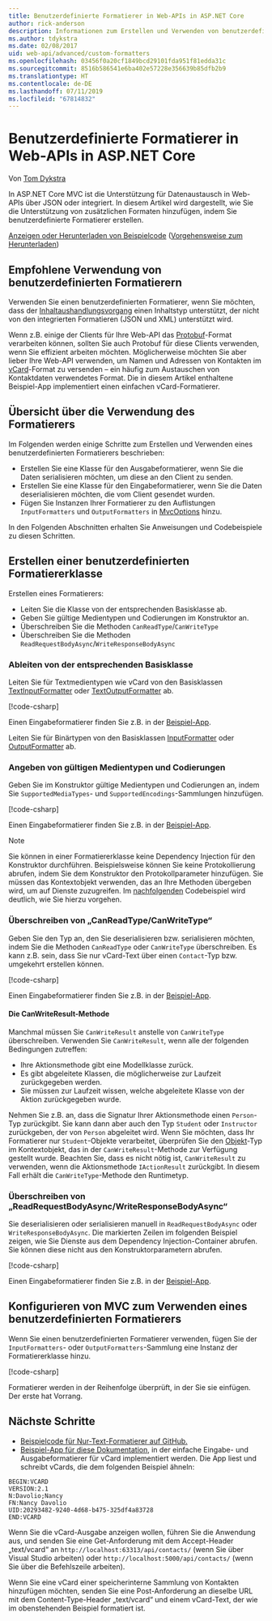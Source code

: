 ```yaml
---
title: Benutzerdefinierte Formatierer in Web-APIs in ASP.NET Core
author: rick-anderson
description: Informationen zum Erstellen und Verwenden von benutzerdefinierten Formatierern für Web-APIs in ASP.NET Core.
ms.author: tdykstra
ms.date: 02/08/2017
uid: web-api/advanced/custom-formatters
ms.openlocfilehash: 03456f0a20cf1849bcd29101fda951f81edda31c
ms.sourcegitcommit: 8516b586541e6ba402e57228e356639b85dfb2b9
ms.translationtype: HT
ms.contentlocale: de-DE
ms.lasthandoff: 07/11/2019
ms.locfileid: "67814832"
---
```

# <a name="custom-formatters-in-aspnet-core-web-api"></a>Benutzerdefinierte Formatierer in Web-APIs in ASP.NET Core

Von [Tom Dykstra](https://github.com/tdykstra)

In ASP.NET Core MVC ist die Unterstützung für Datenaustausch in Web-APIs über JSON oder integriert. In diesem Artikel wird dargestellt, wie Sie die Unterstützung von zusätzlichen Formaten hinzufügen, indem Sie benutzerdefinierte Formatierer erstellen.

[Anzeigen oder Herunterladen von Beispielcode](https://github.com/aspnet/AspNetCore.Docs/tree/master/aspnetcore/web-api/advanced/custom-formatters/sample) ([Vorgehensweise zum Herunterladen](xref:index#how-to-download-a-sample))

## <a name="when-to-use-custom-formatters"></a>Empfohlene Verwendung von benutzerdefinierten Formatierern

Verwenden Sie einen benutzerdefinierten Formatierer, wenn Sie möchten, dass der [Inhaltaushandlungsvorgang](xref:web-api/advanced/formatting#content-negotiation) einen Inhaltstyp unterstützt, der nicht von den integrierten Formatieren (JSON und XML) unterstützt wird.

Wenn z.B. einige der Clients für Ihre Web-API das [Protobuf](https://github.com/google/protobuf)-Format verarbeiten können, sollten Sie auch Protobuf für diese Clients verwenden, wenn Sie effizient arbeiten möchten. Möglicherweise möchten Sie aber lieber Ihre Web-API verwenden, um Namen und Adressen von Kontakten im [vCard](https://wikipedia.org/wiki/VCard)-Format zu versenden – ein häufig zum Austauschen von Kontaktdaten verwendetes Format. Die in diesem Artikel enthaltene Beispiel-App implementiert einen einfachen vCard-Formatierer.

## <a name="overview-of-how-to-use-a-custom-formatter"></a>Übersicht über die Verwendung des Formatierers

Im Folgenden werden einige Schritte zum Erstellen und Verwenden eines benutzerdefinierten Formatierers beschrieben:

* Erstellen Sie eine Klasse für den Ausgabeformatierer, wenn Sie die Daten serialisieren möchten, um diese an den Client zu senden.
* Erstellen Sie eine Klasse für den Eingabeformatierer, wenn Sie die Daten deserialisieren möchten, die vom Client gesendet wurden.
* Fügen Sie Instanzen Ihrer Formatierer zu den Auflistungen `InputFormatters` und `OutputFormatters` in [MvcOptions](/dotnet/api/microsoft.aspnetcore.mvc.mvcoptions) hinzu.

In den Folgenden Abschnitten erhalten Sie Anweisungen und Codebeispiele zu diesen Schritten.

## <a name="how-to-create-a-custom-formatter-class"></a>Erstellen einer benutzerdefinierten Formatiererklasse

Erstellen eines Formatierers:

* Leiten Sie die Klasse von der entsprechenden Basisklasse ab.
* Geben Sie gültige Medientypen und Codierungen im Konstruktor an.
* Überschreiben Sie die Methoden `CanReadType`/`CanWriteType`
* Überschreiben Sie die Methoden `ReadRequestBodyAsync`/`WriteResponseBodyAsync`
  
### <a name="derive-from-the-appropriate-base-class"></a>Ableiten von der entsprechenden Basisklasse

Leiten Sie für Textmedientypen wie vCard von den Basisklassen [TextInputFormatter](/dotnet/api/microsoft.aspnetcore.mvc.formatters.textinputformatter) oder [TextOutputFormatter](/dotnet/api/microsoft.aspnetcore.mvc.formatters.textoutputformatter) ab.

[!code-csharp[](custom-formatters/sample/Formatters/VcardOutputFormatter.cs?name=classdef)]

Einen Eingabeformatierer finden Sie z.B. in der [Beispiel-App](https://github.com/aspnet/AspNetCore.Docs/tree/master/aspnetcore/web-api/advanced/custom-formatters/sample).

Leiten Sie für Binärtypen von den Basisklassen [InputFormatter](/dotnet/api/microsoft.aspnetcore.mvc.formatters.inputformatter) oder [OutputFormatter](/dotnet/api/microsoft.aspnetcore.mvc.formatters.outputformatter) ab.

### <a name="specify-valid-media-types-and-encodings"></a>Angeben von gültigen Medientypen und Codierungen

Geben Sie im Konstruktor gültige Medientypen und Codierungen an, indem Sie `SupportedMediaTypes`- und `SupportedEncodings`-Sammlungen hinzufügen.

[!code-csharp[](custom-formatters/sample/Formatters/VcardOutputFormatter.cs?name=ctor&highlight=3,5-6)]

Einen Eingabeformatierer finden Sie z.B. in der [Beispiel-App](https://github.com/aspnet/AspNetCore.Docs/tree/master/aspnetcore/web-api/advanced/custom-formatters/sample).

> [!NOTE]
> Sie können in einer Formatiererklasse keine Dependency Injection für den Konstruktor durchführen. Beispielsweise können Sie keine Protokollierung abrufen, indem Sie dem Konstruktor den Protokollparameter hinzufügen. Sie müssen das Kontextobjekt verwenden, das an Ihre Methoden übergeben wird, um auf Dienste zuzugreifen. Im [nachfolgenden](#read-write) Codebeispiel wird deutlich, wie Sie hierzu vorgehen.

### <a name="override-canreadtypecanwritetype"></a>Überschreiben von „CanReadType/CanWriteType“

Geben Sie den Typ an, den Sie deserialisieren bzw. serialisieren möchten, indem Sie die Methoden `CanReadType` oder `CanWriteType` überschreiben. Es kann z.B. sein, dass Sie nur vCard-Text über einen `Contact`-Typ bzw. umgekehrt erstellen können.

[!code-csharp[](custom-formatters/sample/Formatters/VcardOutputFormatter.cs?name=canwritetype)]

Einen Eingabeformatierer finden Sie z.B. in der [Beispiel-App](https://github.com/aspnet/AspNetCore.Docs/tree/master/aspnetcore/web-api/advanced/custom-formatters/sample).

#### <a name="the-canwriteresult-method"></a>Die CanWriteResult-Methode

Manchmal müssen Sie `CanWriteResult` anstelle von `CanWriteType` überschreiben. Verwenden Sie `CanWriteResult`, wenn alle der folgenden Bedingungen zutreffen:

* Ihre Aktionsmethode gibt eine Modellklasse zurück.
* Es gibt abgeleitete Klassen, die möglicherweise zur Laufzeit zurückgegeben werden.
* Sie müssen zur Laufzeit wissen, welche abgeleitete Klasse von der Aktion zurückgegeben wurde.

Nehmen Sie z.B. an, dass die Signatur Ihrer Aktionsmethode einen `Person`-Typ zurückgibt. Sie kann dann aber auch den Typ `Student` oder `Instructor` zurückgeben, der von `Person` abgeleitet wird. Wenn Sie möchten, dass Ihr Formatierer nur `Student`-Objekte verarbeitet, überprüfen Sie den [Objekt](/dotnet/api/microsoft.aspnetcore.mvc.formatters.outputformattercanwritecontext.object#Microsoft_AspNetCore_Mvc_Formatters_OutputFormatterCanWriteContext_Object)-Typ im Kontextobjekt, das in der `CanWriteResult`-Methode zur Verfügung gestellt wurde. Beachten Sie, dass es nicht nötig ist, `CanWriteResult` zu verwenden, wenn die Aktionsmethode `IActionResult` zurückgibt. In diesem Fall erhält die `CanWriteType`-Methode den Runtimetyp.

<a id="read-write"></a>

### <a name="override-readrequestbodyasyncwriteresponsebodyasync"></a>Überschreiben von „ReadRequestBodyAsync/WriteResponseBodyAsync“

Sie deserialisieren oder serialisieren manuell in `ReadRequestBodyAsync` oder `WriteResponseBodyAsync`. Die markierten Zeilen im folgenden Beispiel zeigen, wie Sie Dienste aus dem Dependency Injection-Container abrufen. Sie können diese nicht aus den Konstruktorparametern abrufen.

[!code-csharp[](custom-formatters/sample/Formatters/VcardOutputFormatter.cs?name=writeresponse&highlight=3-4)]

Einen Eingabeformatierer finden Sie z.B. in der [Beispiel-App](https://github.com/aspnet/AspNetCore.Docs/tree/master/aspnetcore/web-api/advanced/custom-formatters/sample).

## <a name="how-to-configure-mvc-to-use-a-custom-formatter"></a>Konfigurieren von MVC zum Verwenden eines benutzerdefinierten Formatierers

Wenn Sie einen benutzerdefinierten Formatierer verwenden, fügen Sie der `InputFormatters`- oder `OutputFormatters`-Sammlung eine Instanz der Formatiererklasse hinzu.

[!code-csharp[](custom-formatters/sample/Startup.cs?name=mvcoptions&highlight=3-4)]

Formatierer werden in der Reihenfolge überprüft, in der Sie sie einfügen. Der erste hat Vorrang.

## <a name="next-steps"></a>Nächste Schritte

* [Beispielcode für Nur-Text-Formatierer auf GitHub.](https://github.com/aspnet/Entropy/tree/master/samples/Mvc.Formatters)
* [Beispiel-App für diese Dokumentation](https://github.com/aspnet/AspNetCore.Docs/tree/master/aspnetcore/web-api/advanced/custom-formatters/sample), in der einfache Eingabe- und Ausgabeformatierer für vCard implementiert werden. Die App liest und schreibt vCards, die dem folgenden Beispiel ähneln:

```
BEGIN:VCARD
VERSION:2.1
N:Davolio;Nancy
FN:Nancy Davolio
UID:20293482-9240-4d68-b475-325df4a83728
END:VCARD
```

Wenn Sie die vCard-Ausgabe anzeigen wollen, führen Sie die Anwendung aus, und senden Sie eine Get-Anforderung mit dem Accept-Header „text/vcard“ an `http://localhost:63313/api/contacts/` (wenn Sie über Visual Studio arbeiten) oder `http://localhost:5000/api/contacts/` (wenn Sie über die Befehlszeile arbeiten).

Wenn Sie eine vCard einer speicherinterne Sammlung von Kontakten hinzufügen möchten, senden Sie eine Post-Anforderung an dieselbe URL mit dem Content-Type-Header „text/vcard“ und einem vCard-Text, der wie im obenstehenden Beispiel formatiert ist.
